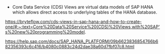 * Core Data Service (CDS) Views are virtual data models of SAP HANA which allows direct access to underlying tables of the HANA database.

https://bryteflow.com/cds-views-in-sap-hana-and-how-to-create-one/#:~:text=Core%20Data%20Service%20(CDS)%20Views,with%20SAP's%20new%20programming%20model.

https://help.sap.com/docs/SAP_HANA_PLATFORM/09b6623836854766b682356393c6c416/b4080c0883c24d2dae38a60d7fbf07c8.html